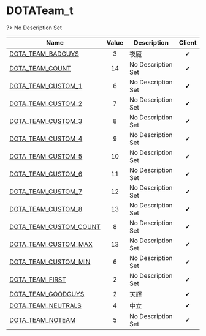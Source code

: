 # DOTATeam_t
?> No Description Set

Name|Value|Description|Client
--|:--:|--|:--:
[DOTA_TEAM_BADGUYS](Constants/DOTATeam_t/DOTA_TEAM_BADGUYS)|3|夜魇|✔
[DOTA_TEAM_COUNT](Constants/DOTATeam_t/DOTA_TEAM_COUNT)|14|No Description Set|✔
[DOTA_TEAM_CUSTOM_1](Constants/DOTATeam_t/DOTA_TEAM_CUSTOM_1)|6|No Description Set|✔
[DOTA_TEAM_CUSTOM_2](Constants/DOTATeam_t/DOTA_TEAM_CUSTOM_2)|7|No Description Set|✔
[DOTA_TEAM_CUSTOM_3](Constants/DOTATeam_t/DOTA_TEAM_CUSTOM_3)|8|No Description Set|✔
[DOTA_TEAM_CUSTOM_4](Constants/DOTATeam_t/DOTA_TEAM_CUSTOM_4)|9|No Description Set|✔
[DOTA_TEAM_CUSTOM_5](Constants/DOTATeam_t/DOTA_TEAM_CUSTOM_5)|10|No Description Set|✔
[DOTA_TEAM_CUSTOM_6](Constants/DOTATeam_t/DOTA_TEAM_CUSTOM_6)|11|No Description Set|✔
[DOTA_TEAM_CUSTOM_7](Constants/DOTATeam_t/DOTA_TEAM_CUSTOM_7)|12|No Description Set|✔
[DOTA_TEAM_CUSTOM_8](Constants/DOTATeam_t/DOTA_TEAM_CUSTOM_8)|13|No Description Set|✔
[DOTA_TEAM_CUSTOM_COUNT](Constants/DOTATeam_t/DOTA_TEAM_CUSTOM_COUNT)|8|No Description Set|✔
[DOTA_TEAM_CUSTOM_MAX](Constants/DOTATeam_t/DOTA_TEAM_CUSTOM_MAX)|13|No Description Set|✔
[DOTA_TEAM_CUSTOM_MIN](Constants/DOTATeam_t/DOTA_TEAM_CUSTOM_MIN)|6|No Description Set|✔
[DOTA_TEAM_FIRST](Constants/DOTATeam_t/DOTA_TEAM_FIRST)|2|No Description Set|✔
[DOTA_TEAM_GOODGUYS](Constants/DOTATeam_t/DOTA_TEAM_GOODGUYS)|2|天辉|✔
[DOTA_TEAM_NEUTRALS](Constants/DOTATeam_t/DOTA_TEAM_NEUTRALS)|4|中立|✔
[DOTA_TEAM_NOTEAM](Constants/DOTATeam_t/DOTA_TEAM_NOTEAM)|5|No Description Set|✔
